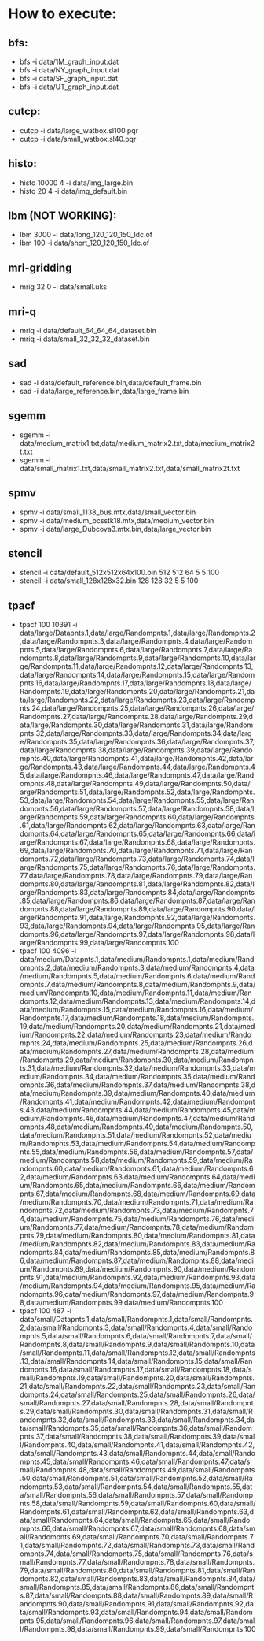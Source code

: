 # How to execute:

## bfs:

* bfs -i data/1M_graph_input.dat
* bfs -i data/NY_graph_input.dat
* bfs -i data/SF_graph_input.dat
* bfs -i data/UT_graph_input.dat

## cutcp:

* cutcp -i data/large_watbox.sl100.pqr
* cutcp -i data/small_watbox.sl40.pqr

## histo:

* histo 10000 4 -i data/img_large.bin 
* histo 20 4 -i data/img_default.bin 

## lbm (NOT WORKING):

* lbm 3000 -i data/long_120_120_150_ldc.of
* lbm 100 -i data/short_120_120_150_ldc.of

## mri-gridding

* mrig 32 0 -i data/small.uks

## mri-q

* mriq -i data/default_64_64_64_dataset.bin
* mriq -i data/small_32_32_32_dataset.bin

## sad

* sad -i data/default_reference.bin,data/default_frame.bin
* sad -i data/large_reference.bin,data/large_frame.bin

## sgemm

* sgemm -i data/medium_matrix1.txt,data/medium_matrix2.txt,data/medium_matrix2t.txt
* sgemm -i data/small_matrix1.txt,data/small_matrix2.txt,data/small_matrix2t.txt

## spmv

* spmv -i data/small_1138_bus.mtx,data/small_vector.bin
* spmv -i data/medium_bcsstk18.mtx,data/medium_vector.bin
* spmv -i data/large_Dubcova3.mtx.bin,data/large_vector.bin 

## stencil

* stencil -i data/default_512x512x64x100.bin 512 512 64 5 5 100
* stencil -i data/small_128x128x32.bin 128 128 32 5 5 100

## tpacf

* tpacf 100 10391 -i data/large/Datapnts.1,data/large/Randompnts.1,data/large/Randompnts.2,data/large/Randompnts.3,data/large/Randompnts.4,data/large/Randompnts.5,data/large/Randompnts.6,data/large/Randompnts.7,data/large/Randompnts.8,data/large/Randompnts.9,data/large/Randompnts.10,data/large/Randompnts.11,data/large/Randompnts.12,data/large/Randompnts.13,data/large/Randompnts.14,data/large/Randompnts.15,data/large/Randompnts.16,data/large/Randompnts.17,data/large/Randompnts.18,data/large/Randompnts.19,data/large/Randompnts.20,data/large/Randompnts.21,data/large/Randompnts.22,data/large/Randompnts.23,data/large/Randompnts.24,data/large/Randompnts.25,data/large/Randompnts.26,data/large/Randompnts.27,data/large/Randompnts.28,data/large/Randompnts.29,data/large/Randompnts.30,data/large/Randompnts.31,data/large/Randompnts.32,data/large/Randompnts.33,data/large/Randompnts.34,data/large/Randompnts.35,data/large/Randompnts.36,data/large/Randompnts.37,data/large/Randompnts.38,data/large/Randompnts.39,data/large/Randompnts.40,data/large/Randompnts.41,data/large/Randompnts.42,data/large/Randompnts.43,data/large/Randompnts.44,data/large/Randompnts.45,data/large/Randompnts.46,data/large/Randompnts.47,data/large/Randompnts.48,data/large/Randompnts.49,data/large/Randompnts.50,data/large/Randompnts.51,data/large/Randompnts.52,data/large/Randompnts.53,data/large/Randompnts.54,data/large/Randompnts.55,data/large/Randompnts.56,data/large/Randompnts.57,data/large/Randompnts.58,data/large/Randompnts.59,data/large/Randompnts.60,data/large/Randompnts.61,data/large/Randompnts.62,data/large/Randompnts.63,data/large/Randompnts.64,data/large/Randompnts.65,data/large/Randompnts.66,data/large/Randompnts.67,data/large/Randompnts.68,data/large/Randompnts.69,data/large/Randompnts.70,data/large/Randompnts.71,data/large/Randompnts.72,data/large/Randompnts.73,data/large/Randompnts.74,data/large/Randompnts.75,data/large/Randompnts.76,data/large/Randompnts.77,data/large/Randompnts.78,data/large/Randompnts.79,data/large/Randompnts.80,data/large/Randompnts.81,data/large/Randompnts.82,data/large/Randompnts.83,data/large/Randompnts.84,data/large/Randompnts.85,data/large/Randompnts.86,data/large/Randompnts.87,data/large/Randompnts.88,data/large/Randompnts.89,data/large/Randompnts.90,data/large/Randompnts.91,data/large/Randompnts.92,data/large/Randompnts.93,data/large/Randompnts.94,data/large/Randompnts.95,data/large/Randompnts.96,data/large/Randompnts.97,data/large/Randompnts.98,data/large/Randompnts.99,data/large/Randompnts.100
* tpacf 100 4096 -i data/medium/Datapnts.1,data/medium/Randompnts.1,data/medium/Randompnts.2,data/medium/Randompnts.3,data/medium/Randompnts.4,data/medium/Randompnts.5,data/medium/Randompnts.6,data/medium/Randompnts.7,data/medium/Randompnts.8,data/medium/Randompnts.9,data/medium/Randompnts.10,data/medium/Randompnts.11,data/medium/Randompnts.12,data/medium/Randompnts.13,data/medium/Randompnts.14,data/medium/Randompnts.15,data/medium/Randompnts.16,data/medium/Randompnts.17,data/medium/Randompnts.18,data/medium/Randompnts.19,data/medium/Randompnts.20,data/medium/Randompnts.21,data/medium/Randompnts.22,data/medium/Randompnts.23,data/medium/Randompnts.24,data/medium/Randompnts.25,data/medium/Randompnts.26,data/medium/Randompnts.27,data/medium/Randompnts.28,data/medium/Randompnts.29,data/medium/Randompnts.30,data/medium/Randompnts.31,data/medium/Randompnts.32,data/medium/Randompnts.33,data/medium/Randompnts.34,data/medium/Randompnts.35,data/medium/Randompnts.36,data/medium/Randompnts.37,data/medium/Randompnts.38,data/medium/Randompnts.39,data/medium/Randompnts.40,data/medium/Randompnts.41,data/medium/Randompnts.42,data/medium/Randompnts.43,data/medium/Randompnts.44,data/medium/Randompnts.45,data/medium/Randompnts.46,data/medium/Randompnts.47,data/medium/Randompnts.48,data/medium/Randompnts.49,data/medium/Randompnts.50,data/medium/Randompnts.51,data/medium/Randompnts.52,data/medium/Randompnts.53,data/medium/Randompnts.54,data/medium/Randompnts.55,data/medium/Randompnts.56,data/medium/Randompnts.57,data/medium/Randompnts.58,data/medium/Randompnts.59,data/medium/Randompnts.60,data/medium/Randompnts.61,data/medium/Randompnts.62,data/medium/Randompnts.63,data/medium/Randompnts.64,data/medium/Randompnts.65,data/medium/Randompnts.66,data/medium/Randompnts.67,data/medium/Randompnts.68,data/medium/Randompnts.69,data/medium/Randompnts.70,data/medium/Randompnts.71,data/medium/Randompnts.72,data/medium/Randompnts.73,data/medium/Randompnts.74,data/medium/Randompnts.75,data/medium/Randompnts.76,data/medium/Randompnts.77,data/medium/Randompnts.78,data/medium/Randompnts.79,data/medium/Randompnts.80,data/medium/Randompnts.81,data/medium/Randompnts.82,data/medium/Randompnts.83,data/medium/Randompnts.84,data/medium/Randompnts.85,data/medium/Randompnts.86,data/medium/Randompnts.87,data/medium/Randompnts.88,data/medium/Randompnts.89,data/medium/Randompnts.90,data/medium/Randompnts.91,data/medium/Randompnts.92,data/medium/Randompnts.93,data/medium/Randompnts.94,data/medium/Randompnts.95,data/medium/Randompnts.96,data/medium/Randompnts.97,data/medium/Randompnts.98,data/medium/Randompnts.99,data/medium/Randompnts.100
* tpacf 100 487 -i data/small/Datapnts.1,data/small/Randompnts.1,data/small/Randompnts.2,data/small/Randompnts.3,data/small/Randompnts.4,data/small/Randompnts.5,data/small/Randompnts.6,data/small/Randompnts.7,data/small/Randompnts.8,data/small/Randompnts.9,data/small/Randompnts.10,data/small/Randompnts.11,data/small/Randompnts.12,data/small/Randompnts.13,data/small/Randompnts.14,data/small/Randompnts.15,data/small/Randompnts.16,data/small/Randompnts.17,data/small/Randompnts.18,data/small/Randompnts.19,data/small/Randompnts.20,data/small/Randompnts.21,data/small/Randompnts.22,data/small/Randompnts.23,data/small/Randompnts.24,data/small/Randompnts.25,data/small/Randompnts.26,data/small/Randompnts.27,data/small/Randompnts.28,data/small/Randompnts.29,data/small/Randompnts.30,data/small/Randompnts.31,data/small/Randompnts.32,data/small/Randompnts.33,data/small/Randompnts.34,data/small/Randompnts.35,data/small/Randompnts.36,data/small/Randompnts.37,data/small/Randompnts.38,data/small/Randompnts.39,data/small/Randompnts.40,data/small/Randompnts.41,data/small/Randompnts.42,data/small/Randompnts.43,data/small/Randompnts.44,data/small/Randompnts.45,data/small/Randompnts.46,data/small/Randompnts.47,data/small/Randompnts.48,data/small/Randompnts.49,data/small/Randompnts.50,data/small/Randompnts.51,data/small/Randompnts.52,data/small/Randompnts.53,data/small/Randompnts.54,data/small/Randompnts.55,data/small/Randompnts.56,data/small/Randompnts.57,data/small/Randompnts.58,data/small/Randompnts.59,data/small/Randompnts.60,data/small/Randompnts.61,data/small/Randompnts.62,data/small/Randompnts.63,data/small/Randompnts.64,data/small/Randompnts.65,data/small/Randompnts.66,data/small/Randompnts.67,data/small/Randompnts.68,data/small/Randompnts.69,data/small/Randompnts.70,data/small/Randompnts.71,data/small/Randompnts.72,data/small/Randompnts.73,data/small/Randompnts.74,data/small/Randompnts.75,data/small/Randompnts.76,data/small/Randompnts.77,data/small/Randompnts.78,data/small/Randompnts.79,data/small/Randompnts.80,data/small/Randompnts.81,data/small/Randompnts.82,data/small/Randompnts.83,data/small/Randompnts.84,data/small/Randompnts.85,data/small/Randompnts.86,data/small/Randompnts.87,data/small/Randompnts.88,data/small/Randompnts.89,data/small/Randompnts.90,data/small/Randompnts.91,data/small/Randompnts.92,data/small/Randompnts.93,data/small/Randompnts.94,data/small/Randompnts.95,data/small/Randompnts.96,data/small/Randompnts.97,data/small/Randompnts.98,data/small/Randompnts.99,data/small/Randompnts.100
